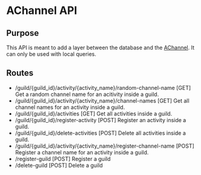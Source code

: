 # AChannel API

## Purpose

This API is meant to add a layer between the database and the [AChannel](https://github.com/SamuelCHICHA/achannel).
It can only be used with local queries.

## Routes

- /guild/{guild_id}/activity/{activity_name}/random-channel-name [GET]
Get a random channel name for an acitivity inside a guild.
- /guild/{guild_id}/activity/{activity_name}/channel-names [GET]
Get all channel names for an activity inside a guild.
- /guild/{guild_id}/activities [GET]
Get all activities inside a guild.
- /guild/{guild_id}/register-activity [POST]
Register an activity inside a guild.
- /guild/{guild_id}/delete-activities [POST]
Delete all activities inside a guild.
- /guild/{guild_id}/activity/{activity_name}/register-channel-name [POST]
Register a channel name for an activity inside a guild.
- /register-guild [POST]
Register a guild
- /delete-guild [POST]
Delete a guild
